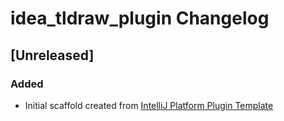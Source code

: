 <!-- Keep a Changelog guide -> https://keepachangelog.com -->

# idea_tldraw_plugin Changelog

## [Unreleased]
### Added
- Initial scaffold created from [IntelliJ Platform Plugin Template](https://github.com/JetBrains/intellij-platform-plugin-template)
